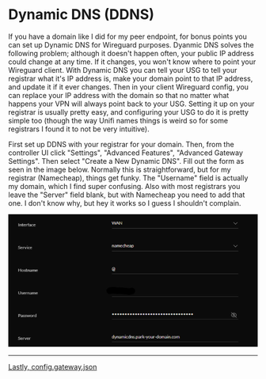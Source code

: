 # Dynamic DNS (DDNS)


If you have a domain like I did for my peer endpoint, for bonus points you can set up Dynamic DNS for Wireguard purposes. Dyanmic DNS solves the following problem; although it doesn't happen often, your public IP address could change at any time. If it changes, you won't know where to point your Wireguard client. With Dynamic DNS you can tell your USG to tell your registrar what it's IP address is, make your domain point to that IP address, and update it if it ever changes. Then in your client Wireguard config, you can replace your IP address with the domain so that no matter what happens your VPN will always point back to your USG. Setting it up on your registrar is usually pretty easy, and configuring your USG to do it is pretty simple too (though the way Unifi names things is weird so for some registrars I found it to not be very intuitive).


First set up DDNS with your registrar for your domain. Then, from the controller UI click "Settings", "Advanced Features", "Advanced Gateway Settings". Then select "Create a New Dynamic DNS". Fill out the form as seen in the image below. Normally this is straightforward, but for my registrar (Namecheap), things get funky. The "Username" field is actually my domain, which I find super confusing. Also with most registrars you leave the "Server" field blank, but with Namecheap you need to add that one. I don't know why, but hey it works so I guess I shouldn't complain.


![](/images/ddns.png)


---
[Lastly, config.gateway.json](https://kmanc.github.io/unifi_network_setupork_setup/config.gateway.json.html)